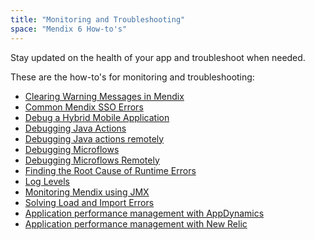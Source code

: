 ```yaml
---
title: "Monitoring and Troubleshooting"
space: "Mendix 6 How-to's"
---
```

Stay updated on the health of your app and troubleshoot when needed.

These are the how-to's for monitoring and troubleshooting:

*   [Clearing Warning Messages in Mendix](Clear+Warning+Messages)
*   [Common Mendix SSO Errors](Handle+Common+Mendix+SSO+Errors)
*   [Debug a Hybrid Mobile Application](Debug+a+Hybrid+Mobile+Application)
*   [Debugging Java Actions](Debug+Java+Actions)
*   [Debugging Java actions remotely](Debug+Java+Actions+Remotely)
*   [Debugging Microflows](Debug+Microflows)
*   [Debugging Microflows Remotely](Debug+Microflows+Remotely)
*   [Finding the Root Cause of Runtime Errors](Finding+the+Root+Cause+of+Runtime+Errors)
*   [Log Levels](Log+Levels)
*   [Monitoring Mendix using JMX](Monitoring+Mendix+using+JMX)
*   [Solving Load and Import Errors](Solving+Load+and+Import+Errors)
*   [Application performance management with AppDynamics](Manage+Application+Performance+with+AppDynamics)
*   [Application performance management with New Relic](Manage+Application+Performance+with+New+Relic)
